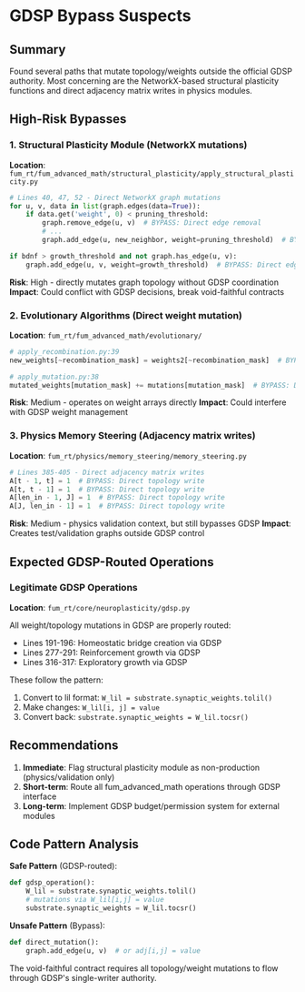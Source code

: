 # GDSP Bypass Suspects

## Summary
Found several paths that mutate topology/weights outside the official GDSP authority. Most concerning are the NetworkX-based structural plasticity functions and direct adjacency matrix writes in physics modules.

## High-Risk Bypasses

### 1. Structural Plasticity Module (NetworkX mutations)
**Location**: `fum_rt/fum_advanced_math/structural_plasticity/apply_structural_plasticity.py`

```python
# Lines 40, 47, 52 - Direct NetworkX graph mutations
for u, v, data in list(graph.edges(data=True)):
    if data.get('weight', 0) < pruning_threshold:
        graph.remove_edge(u, v)  # BYPASS: Direct edge removal
        # ...
        graph.add_edge(u, new_neighbor, weight=pruning_threshold)  # BYPASS: Direct edge addition

if bdnf > growth_threshold and not graph.has_edge(u, v):
    graph.add_edge(u, v, weight=growth_threshold)  # BYPASS: Direct edge addition
```

**Risk**: High - directly mutates graph topology without GDSP coordination
**Impact**: Could conflict with GDSP decisions, break void-faithful contracts

### 2. Evolutionary Algorithms (Direct weight mutation)
**Location**: `fum_rt/fum_advanced_math/evolutionary/`

```python
# apply_recombination.py:39
new_weights[~recombination_mask] = weights2[~recombination_mask]  # BYPASS: Direct weight write

# apply_mutation.py:38  
mutated_weights[mutation_mask] += mutations[mutation_mask]  # BYPASS: Direct weight mutation
```

**Risk**: Medium - operates on weight arrays directly
**Impact**: Could interfere with GDSP weight management

### 3. Physics Memory Steering (Adjacency matrix writes)
**Location**: `fum_rt/physics/memory_steering/memory_steering.py`

```python
# Lines 385-405 - Direct adjacency matrix writes
A[t - 1, t] = 1  # BYPASS: Direct topology write
A[t, t - 1] = 1  # BYPASS: Direct topology write
A[len_in - 1, J] = 1  # BYPASS: Direct topology write
A[J, len_in - 1] = 1  # BYPASS: Direct topology write
```

**Risk**: Medium - physics validation context, but still bypasses GDSP
**Impact**: Creates test/validation graphs outside GDSP control

## Expected GDSP-Routed Operations

### Legitimate GDSP Operations
**Location**: `fum_rt/core/neuroplasticity/gdsp.py`

All weight/topology mutations in GDSP are properly routed:
- Lines 191-196: Homeostatic bridge creation via GDSP
- Lines 277-291: Reinforcement growth via GDSP  
- Lines 316-317: Exploratory growth via GDSP

These follow the pattern:
1. Convert to lil format: `W_lil = substrate.synaptic_weights.tolil()`
2. Make changes: `W_lil[i, j] = value`
3. Convert back: `substrate.synaptic_weights = W_lil.tocsr()`

## Recommendations

1. **Immediate**: Flag structural plasticity module as non-production (physics/validation only)
2. **Short-term**: Route all fum_advanced_math operations through GDSP interface
3. **Long-term**: Implement GDSP budget/permission system for external modules

## Code Pattern Analysis

**Safe Pattern** (GDSP-routed):
```python
def gdsp_operation():
    W_lil = substrate.synaptic_weights.tolil() 
    # mutations via W_lil[i,j] = value
    substrate.synaptic_weights = W_lil.tocsr()
```

**Unsafe Pattern** (Bypass):
```python
def direct_mutation():
    graph.add_edge(u, v)  # or adj[i,j] = value
```

The void-faithful contract requires all topology/weight mutations to flow through GDSP's single-writer authority.